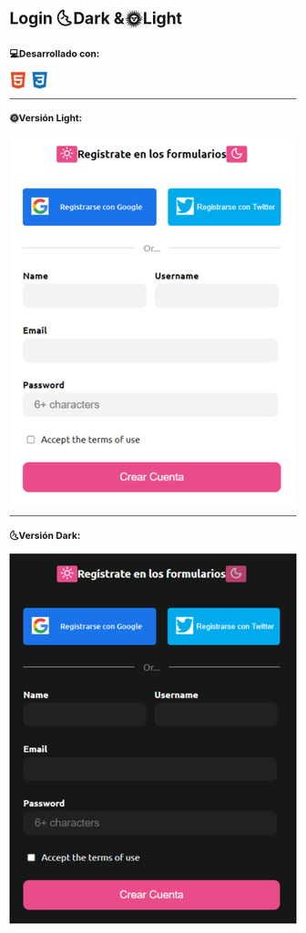 # Login 🌜 Dark & 🌞 Light

<div id="skills">
  <h3>💻Desarrollado con:</h3>
  <div>
      <img src="https://github.com/devicons/devicon/blob/master/icons/html5/html5-plain.svg" title="HTML5" alt="HTML5"
           width="30" height="30"/>&nbsp;
      <img src="https://github.com/devicons/devicon/blob/master/icons/css3/css3-plain.svg" title="CSS3" alt="CSS3"
           width="30" height="30"/>&nbsp;
  </div>
</div>
<hr>
<div id="light">
    <h3>🌞Versión Light:</h3>
    <div align="center">
      <img src="https://github.com/AngelikaWebDev/login_light_dark/blob/main/img-readme/light.svg" title="CSS3" alt="version light"/>
    </div>
</div>
<hr>
<div id="dark">
    <h3>🌜Versión Dark:</h3>
    <div align="center">
      <img src="https://github.com/AngelikaWebDev/login_light_dark/blob/main/img-readme/dark.svg" title="CSS3" alt="version dark"/>
    </div>
</div>


